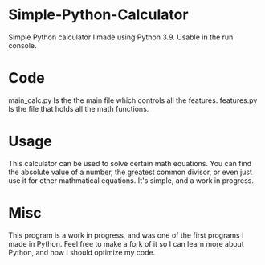 # Simple-Python-Calculator
Simple Python calculator I made using Python 3.9. Usable in the run console.

# Code
main_calc.py Is the the main file which controls all the features.
features.py Is the file that holds all the math functions.

# Usage 
This calculator can be used to solve certain math equations. You can find the absolute value of a number, the greatest common divisor, or even just use it for other mathmatical equations. It's simple, and a work in progress.

# Misc
This program is a work in progress, and was one of the first programs I made in Python.
Feel free to make a fork of it so I can learn more about Python, and how I should optimize my code.
